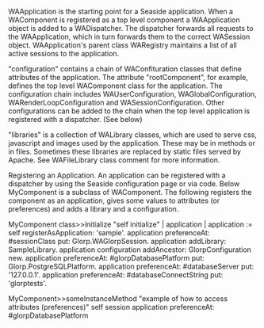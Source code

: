 WAApplication is the starting point for a Seaside application. When a WAComponent is registered as a top level component a WAApplication object is added to a WADispatcher. The dispatcher forwards all requests to the WAApplication, which in turn forwards them to the correct WASession object. WAApplication's parent class WARegistry maintains a list of all active sessions to the application. 

"configuration" contains a chain of WAConfituration classes that define attributes of the application. The attribute "rootComponent", for example, defines the top level WAComponent class for the application. The configuration chain includes WAUserConfiguration, WAGlobalConfiguration, WARenderLoopConfiguration and WASessionConfiguration. Other configurations can be added to the chain when the top level application is registered with a dispatcher. (See below)

"libraries" is a collection of WALibrary classes, which are used to serve css, javascript and images used by the application. These may be in methods or in files. Sometimes these libraries are replaced by static files served by Apache. See WAFileLibrary class comment for more information.

Registering an Application.
	An application can be registered with a dispatcher by using the Seaside configuration page or via code. Below MyComponent is a subclass of WAComponent. The following registers the component as an application, gives some values to attributes (or preferences) and adds a library and a configuration. 

MyComponent class>>initialize
	"self initialize"
	| application |
	application := self registerAsApplication: 'sample'.
	application preferenceAt: #sessionClass put: Glorp.WAGlorpSession.
	application addLibrary: SampleLibrary.
	application configuration addAncestor: GlorpConfiguration new.
	application preferenceAt: #glorpDatabasePlatform put: Glorp.PostgreSQLPlatform.
	application preferenceAt: #databaseServer put: '127.0.0.1'.
	application preferenceAt: #databaseConnectString put: 'glorptests'.

MyComponent>>someInstanceMethod
	"example of how to access attributes (preferences)"
	self session application preferenceAt: #glorpDatabasePlatform